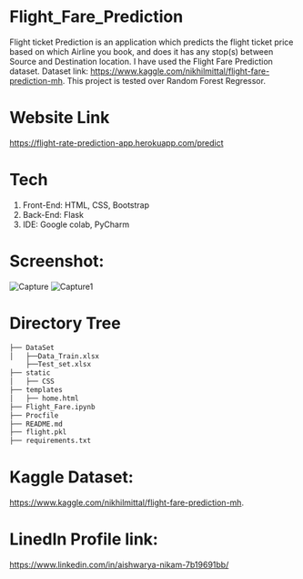 # Flight_Fare_Prediction
Flight ticket Prediction is an application which predicts the flight ticket price based on which Airline you book, and does it has any stop(s) between Source and Destination location. I have used the Flight Fare Prediction dataset. Dataset link: https://www.kaggle.com/nikhilmittal/flight-fare-prediction-mh. This project is tested over Random Forest Regressor.


# Website Link
https://flight-rate-prediction-app.herokuapp.com/predict

# Tech
1. Front-End: HTML, CSS, Bootstrap
2. Back-End: Flask
3. IDE: Google colab, PyCharm


# Screenshot:
![Capture](https://user-images.githubusercontent.com/75825851/127095406-48711144-647e-48ca-b07a-d172b44c46d1.PNG)
![Capture1](https://user-images.githubusercontent.com/75825851/127095414-cee59044-f9df-4e7b-99cf-99d0d8fa66fa.PNG)



# Directory Tree
```bash
├── DataSet
│   ├──Data_Train.xlsx
    ├──Test_set.xlsx
├── static 
│   ├── CSS
├── templates
│   ├── home.html
├── Flight_Fare.ipynb
├── Procfile
├── README.md
├── flight.pkl
├── requirements.txt
```


# Kaggle Dataset:
 https://www.kaggle.com/nikhilmittal/flight-fare-prediction-mh.
 
 
# LinedIn Profile link:
https://www.linkedin.com/in/aishwarya-nikam-7b19691bb/
